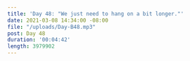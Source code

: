 ```yaml
---
title: 'Day 48: "We just need to hang on a bit longer."'
date: 2021-03-08 14:34:00 -08:00
file: "/uploads/Day-B48.mp3"
post: Day 48
duration: '00:04:42'
length: 3979902
---
```


